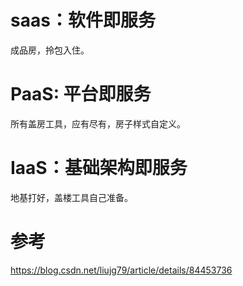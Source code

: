 # saas：软件即服务

成品房，拎包入住。

# PaaS: 平台即服务

所有盖房工具，应有尽有，房子样式自定义。

# IaaS：基础架构即服务

地基打好，盖楼工具自己准备。



# 参考

https://blog.csdn.net/liujg79/article/details/84453736

